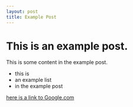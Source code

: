 ```yaml
---
layout: post
title: Example Post
---
```


# This is an example post.

This is some content in the example post.

* this is
* an example list
* in the example post

[here is a link to Google.com](http://www.google.com)

